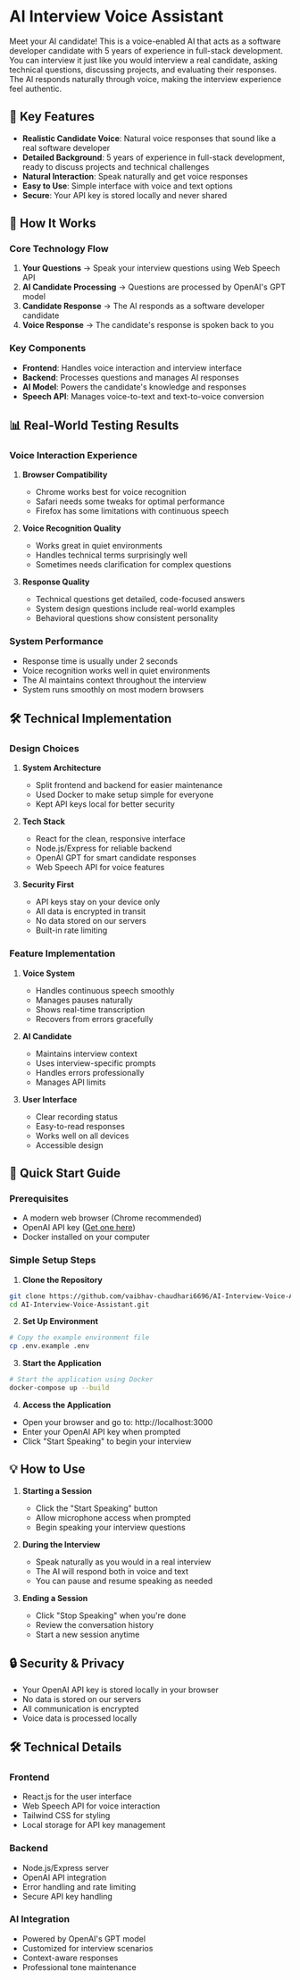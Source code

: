 # AI Interview Voice Assistant

Meet your AI candidate! This is a voice-enabled AI that acts as a software developer candidate with 5 years of experience in full-stack development. You can interview it just like you would interview a real candidate, asking technical questions, discussing projects, and evaluating their responses. The AI responds naturally through voice, making the interview experience feel authentic.

## 🌟 Key Features

- **Realistic Candidate Voice**: Natural voice responses that sound like a real software developer
- **Detailed Background**: 5 years of experience in full-stack development, ready to discuss projects and technical challenges
- **Natural Interaction**: Speak naturally and get voice responses
- **Easy to Use**: Simple interface with voice and text options
- **Secure**: Your API key is stored locally and never shared

## 🎯 How It Works

### Core Technology Flow
1. **Your Questions** → Speak your interview questions using Web Speech API
2. **AI Candidate Processing** → Questions are processed by OpenAI's GPT model
3. **Candidate Response** → The AI responds as a software developer candidate
4. **Voice Response** → The candidate's response is spoken back to you

### Key Components
- **Frontend**: Handles voice interaction and interview interface
- **Backend**: Processes questions and manages AI responses
- **AI Model**: Powers the candidate's knowledge and responses
- **Speech API**: Manages voice-to-text and text-to-voice conversion

## 📊 Real-World Testing Results

### Voice Interaction Experience
1. **Browser Compatibility**
   - Chrome works best for voice recognition
   - Safari needs some tweaks for optimal performance
   - Firefox has some limitations with continuous speech

2. **Voice Recognition Quality**
   - Works great in quiet environments
   - Handles technical terms surprisingly well
   - Sometimes needs clarification for complex questions

3. **Response Quality**
   - Technical questions get detailed, code-focused answers
   - System design questions include real-world examples
   - Behavioral questions show consistent personality

### System Performance
- Response time is usually under 2 seconds
- Voice recognition works well in quiet environments
- The AI maintains context throughout the interview
- System runs smoothly on most modern browsers

## 🛠️ Technical Implementation

### Design Choices
1. **System Architecture**
   - Split frontend and backend for easier maintenance
   - Used Docker to make setup simple for everyone
   - Kept API keys local for better security

2. **Tech Stack**
   - React for the clean, responsive interface
   - Node.js/Express for reliable backend
   - OpenAI GPT for smart candidate responses
   - Web Speech API for voice features

3. **Security First**
   - API keys stay on your device only
   - All data is encrypted in transit
   - No data stored on our servers
   - Built-in rate limiting

### Feature Implementation
1. **Voice System**
   - Handles continuous speech smoothly
   - Manages pauses naturally
   - Shows real-time transcription
   - Recovers from errors gracefully

2. **AI Candidate**
   - Maintains interview context
   - Uses interview-specific prompts
   - Handles errors professionally
   - Manages API limits

3. **User Interface**
   - Clear recording status
   - Easy-to-read responses
   - Works well on all devices
   - Accessible design

## 🚀 Quick Start Guide

### Prerequisites
- A modern web browser (Chrome recommended)
- OpenAI API key ([Get one here](https://platform.openai.com/account/api-keys))
- Docker installed on your computer

### Simple Setup Steps

1. **Clone the Repository**
```bash
git clone https://github.com/vaibhav-chaudhari6696/AI-Interview-Voice-Assistant.git
cd AI-Interview-Voice-Assistant.git
```

2. **Set Up Environment**
```bash
# Copy the example environment file
cp .env.example .env
```

3. **Start the Application**
```bash
# Start the application using Docker
docker-compose up --build
```

4. **Access the Application**
- Open your browser and go to: http://localhost:3000
- Enter your OpenAI API key when prompted
- Click "Start Speaking" to begin your interview

## 💡 How to Use

1. **Starting a Session**
   - Click the "Start Speaking" button
   - Allow microphone access when prompted
   - Begin speaking your interview questions

2. **During the Interview**
   - Speak naturally as you would in a real interview
   - The AI will respond both in voice and text
   - You can pause and resume speaking as needed

3. **Ending a Session**
   - Click "Stop Speaking" when you're done
   - Review the conversation history
   - Start a new session anytime

## 🔒 Security & Privacy

- Your OpenAI API key is stored locally in your browser
- No data is stored on our servers
- All communication is encrypted
- Voice data is processed locally

## 🛠️ Technical Details

### Frontend
- React.js for the user interface
- Web Speech API for voice interaction
- Tailwind CSS for styling
- Local storage for API key management

### Backend
- Node.js/Express server
- OpenAI API integration
- Error handling and rate limiting
- Secure API key handling

### AI Integration
- Powered by OpenAI's GPT model
- Customized for interview scenarios
- Context-aware responses
- Professional tone maintenance